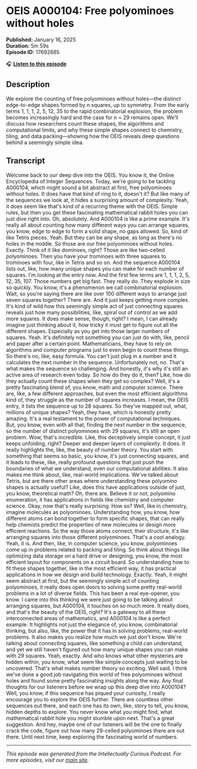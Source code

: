 # OEIS A000104: Free polyominoes without holes

**Published:** January 16, 2025  
**Duration:** 5m 59s  
**Episode ID:** 17692885

🎧 **[Listen to this episode](https://intellectuallycurious.buzzsprout.com/2529712/episodes/17692885-oeis-a000104-free-polyominoes-without-holes)**

## Description

We explore the counting of free polyominoes without holes—the distinct edge-to-edge shapes formed by n squares, up to symmetry. From the early terms 1, 1, 1, 2, 5, 12, 35 to the rapid combinatorial explosion, the problem becomes increasingly hard and the case for n = 29 remains open. We’ll discuss how researchers count these shapes, the algorithms and computational limits, and why these simple shapes connect to chemistry, tiling, and data packing—showing how the OEIS reveals deep questions behind a seemingly simple idea.

## Transcript

Welcome back to our deep dive into the OEIS. You know it, the Online Encyclopedia of Integer Sequences. Today, we're going to be tackling A000104, which might sound a bit abstract at first, free polyominoes without holes. It does have that kind of ring to it, doesn't it? But like many of the sequences we look at, it hides a surprising amount of complexity. Yeah, it does seem like that's kind of a recurring theme with the OEIS. Simple rules, but then you get these fascinating mathematical rabbit holes you can just dive right into. Oh, absolutely. And A000104 is like a prime example. It's really all about counting how many different ways you can arrange squares, you know, edge to edge to form a solid shape, no gaps allowed. So, kind of like Tetris pieces. Yeah. But they can be any shape, as long as there's no holes in the middle. So those are our free polyominoes without holes. Exactly. Think of it like dominoes, right? Those are like two-celled polyominoes. Then you have your trominoes with three squares to trominoes with four, like in Tetris and so on. And the sequence A000104 lists out, like, how many unique shapes you can make for each number of squares. I'm looking at the entry now. And the first few terms are 1, 1, 1, 2, 5, 12, 35, 107. Those numbers get big fast. They really do. They explode in size so quickly. You know, it's a phenomenon we call combinatorial explosion. Wait, so you're saying there are like over 100 different ways to arrange just seven squares together? There are. And it just keeps getting more complex. It's kind of wild how this seemingly simple act of just connecting squares reveals just how many possibilities, like, spiral out of control as we add more squares. It does make sense, though, right? I mean, I can already imagine just thinking about it, how tricky it must get to figure out all the different shapes. Especially as you get into those larger numbers of squares. Yeah. It's definitely not something you can just do with, like, pencil and paper after a certain point. Mathematicians, they have to rely on algorithms and computer programs just to even begin to count these things. So there's no, like, easy formula. You can't just plug in a number and it calculates the next number in the sequence. Unfortunately not, no. That's what makes the sequence so challenging. And honestly, it's why it's still an active area of research even today. So how do they do it, then? Like, how do they actually count these shapes when they get so complex? Well, it's a pretty fascinating blend of, you know, math and computer science. There are, like, a few different approaches, but even the most efficient algorithms kind of, they struggle as the number of squares increases. I mean, the OEIS entry, it lists the sequence up to 28 squares. So they've mapped out, what, millions of unique shapes? Yeah, they have, which is honestly pretty amazing. It's a real testament to the power of computational techniques. But, you know, even with all that, finding the next number in the sequence, so the number of distinct polyominoes with 29 squares, it's still an open problem. Wow, that's incredible. Like, this deceptively simple concept, it just keeps unfolding, right? Deeper and deeper layers of complexity. It does. It really highlights the, like, the beauty of number theory. You start with something that seems so basic, you know, it's just connecting squares, and it leads to these, like, really profound questions that just push the boundaries of what we understand, even our computational abilities. It also makes me think about, like, real-world implications. We've talked about Tetris, but are there other areas where understanding these polyomino shapes is actually useful? Like, does this have applications outside of just, you know, theoretical math? Oh, there are. Believe it or not, polyomino enumeration, it has applications in fields like chemistry and computer science. Okay, now that's really surprising. How so? Well, like in chemistry, imagine molecules as polyominoes. Understanding how, you know, how different atoms can bond together to form specific shapes, that can really help chemists predict the properties of new molecules or design more efficient reactions. So the way those atoms connect, their structure, it's like arranging squares into those different polyominoes. That's a cool analogy. Yeah, it is. And then, like, in computer science, you know, polyominoes come up in problems related to packing and tiling. So think about things like optimizing data storage on a hard drive or designing, you know, the most efficient layout for components on a circuit board. So understanding how to fit these shapes together, like in the most efficient way, it has practical applications in how we design and build technology. Exactly. Yeah, it might seem abstract at first, but the seemingly simple act of counting polyominoes, it really does open doors to solving some pretty real-world problems in a lot of diverse fields. This has been a real eye-opener, you know. I came into this thinking we were just going to be talking about arranging squares, but A000104, it touches on so much more. It really does, and that's the beauty of the OEIS, right? It's a gateway to all these interconnected areas of mathematics, and A000104 is like a perfect example. It highlights not just the elegance of, you know, combinatorial thinking, but also, like, the power that it has in solving problems, real-world problems. It also makes you realize how much we just don't know. We're talking about connecting squares, like something a child can understand, and yet we still haven't figured out how many unique shapes you can make with 29 squares. Yeah, exactly. And who knows what other mysteries are hidden within, you know, what seem like simple concepts just waiting to be uncovered. That's what makes number theory so exciting. Well said. I think we've done a good job navigating this world of free polyominoes without holes and found some pretty fascinating insights along the way. Any final thoughts for our listeners before we wrap up this deep dive into A000104? Well, you know, if this sequence has piqued your curiosity, I really encourage you to explore the OEIS further. There are countless other sequences out there, and each one has its own, like, story to tell, you know, hidden depths to explore. You never know what you might find, what mathematical rabbit hole you might stumble upon next. That's a great suggestion. And hey, maybe one of our listeners will be the one to finally crack the code, figure out how many 29-celled polyominoes there are out there. Until next time, keep exploring the fascinating world of numbers.

---
*This episode was generated from the Intellectually Curious Podcast. For more episodes, visit our [main site](https://intellectuallycurious.buzzsprout.com).*
